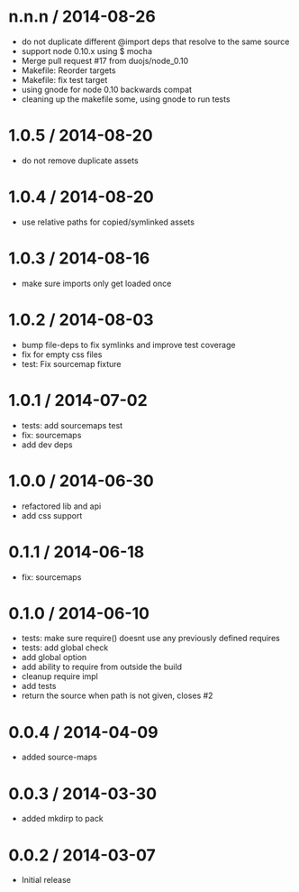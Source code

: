 
n.n.n / 2014-08-26 
==================

 * do not duplicate different @import deps that resolve to the same source
 * support node 0.10.x using $ mocha
 * Merge pull request #17 from duojs/node_0.10
 * Makefile: Reorder targets
 * Makefile: fix test target
 * using gnode for node 0.10 backwards compat
 * cleaning up the makefile some, using gnode to run tests

1.0.5 / 2014-08-20
==================

 * do not remove duplicate assets

1.0.4 / 2014-08-20
==================

 * use relative paths for copied/symlinked assets

1.0.3 / 2014-08-16
==================

 * make sure imports only get loaded once

1.0.2 / 2014-08-03
==================

 * bump file-deps to fix symlinks and improve test coverage
 * fix for empty css files
 * test: Fix sourcemap fixture

1.0.1 / 2014-07-02
==================

 * tests: add sourcemaps test
 * fix: sourcemaps
 * add dev deps

1.0.0 / 2014-06-30
==================

 * refactored lib and api
 * add css support

0.1.1 / 2014-06-18
==================

 * fix: sourcemaps

0.1.0 / 2014-06-10
==================

 * tests: make sure require() doesnt use any previously defined requires
 * tests: add global check
 * add global option
 * add ability to require from outside the build
 * cleanup require impl
 * add tests
 * return the source when path is not given, closes #2

0.0.4 / 2014-04-09
==================

 * added source-maps

0.0.3 / 2014-03-30
==================

 * added mkdirp to pack

0.0.2 / 2014-03-07
==================

 * Initial release
